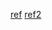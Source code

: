 [ref](https://datawanderings.com/2019/10/28/tutorial-making-a-line-chart-in-d3-js-v-5/)
[ref2](https://gs.statcounter.com/)
